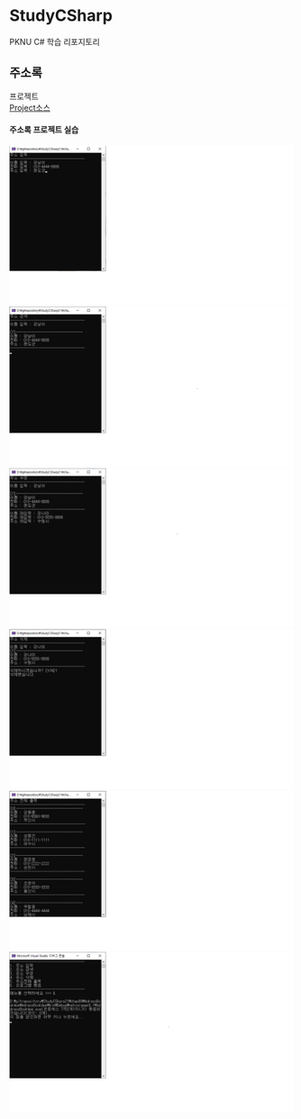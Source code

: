 # StudyCSharp

PKNU C# 학습 리포지토리

## 주소록
프로젝트<br>
[Project소스](https://github.com/Kang0325/StudyCSharp21/tree/main/chap99/AdressBookApp)

#### 주소록 프로젝트 실습
![결과](ref_images/1.주소입력.png "1.주소입력")
![결과](ref_images/2.주소검색.png "2.주소검색")
![결과](ref_images/3.주소수정.png "3.주소수정")
![결과](ref_images/4.주소삭제.png "4.주소삭제")
![결과](ref_images/5.주소전체출력.png "5.주소전체출력")
![결과](ref_images/6.프로그램종료.png "6.프로그램종료")
